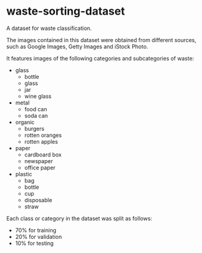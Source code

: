 # waste-sorting-dataset
A dataset for waste classification.


The images contained in this dataset were obtained from different sources, such as Google Images, Getty Images and iStock Photo. 

It features images of the following categories and subcategories of waste:

* glass 
  * bottle
  * glass
  * jar
  * wine glass
* metal
  * food can
  * soda can
* organic
  * burgers
  * rotten oranges
  * rotten apples
* paper
  * cardboard box
  * newspaper
  * office paper
* plastic
  * bag
  * bottle
  * cup
  * disposable
  * straw

Each class or category in the dataset was split as follows: 

* 70% for training
* 20% for validation 
* 10% for testing 
